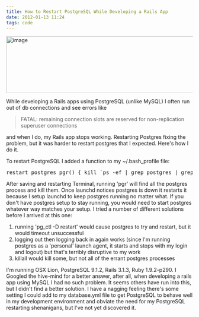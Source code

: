 ```yaml
---
title: How to Restart PostgreSQL While Developing a Rails App
date: 2012-01-13 11:24
tags: code
---
```

<img alt="image" height="153" src="/images/ran-out-of-connections.jpg" width="512" />
<br/>

While developing a Rails apps using PostgreSQL (unlike MySQL) I often 
run out of db connections and see errors like

> <div>
>   <p>
>     FATAL: remaining connection slots are reserved for non-replication superuser connections
>   </p>
> </div>

and when I do, my Rails app stops working. Restarting Postgres fixing 
the problem, but it was harder to restart postgres that I expected. 
Here's how I do it.

To restart PostgreSQL I added a function to my ~/.bash_profile file:

<pre>restart postgres pgr() { kill `ps -ef | grep postgres | grep -v | grep | awk '{print $2}'` }</pre>

After saving and restarting Terminal, running 'pgr' will find all the 
postgres process and kill them. Once launchd notices postgres is down it 
restarts it because I setup launchd to keep postgres running no matter 
what. If you don't have postgres setup to stay running, you would need 
to start postgres whatever way matches your setup. I tried a number of 
different solutions before I arrived at this one:

1. running 'pg_ctl -D <path to db> restart' would cause postgres to try 
and restart, but it would timeout unsuccessful
2. logging out then logging back in again works (since I'm running 
postgres as a 'personal' launch agent, it starts and stops with my login 
and logout) but that's terribly disruptive to my work
3. killall would kill some, but not all of the errant postgres 
processes

I'm running OSX Lion, PostgreSQL 9.1.2, Rails 3.1.3, Ruby 1.9.2-p290. I 
Googled the hive-mind for a better answer, after all, when developing a 
rails app using MySQL I had no such problem. It seems others have run 
into this, but I didn't find a better solution. I have a nagging feeling 
there's some setting I could add to my database.yml file to get 
PostgreSQL to behave well in my development environment and obviate the 
need for my PostgreSQL restarting shenanigans, but I've not yet 
discovered it.
